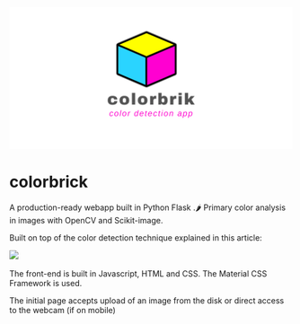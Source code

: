 <img src="static/colorbrick_Cover.png">

# colorbrick
A production-ready webapp built in Python Flask .🌶 Primary color analysis in images with OpenCV and Scikit-image.

Built on top of the color detection technique explained in this article:

[![](https://img.shields.io/badge/color%20detection-C10316?style=for-the-badge&logo=shark)](https://gcgrossi.github.io/color-detection/)

The front-end is built in Javascript, HTML and CSS. The Material CSS Framework is used.



The initial page accepts upload of an image from the disk or direct access to the webcam (if on mobile)


